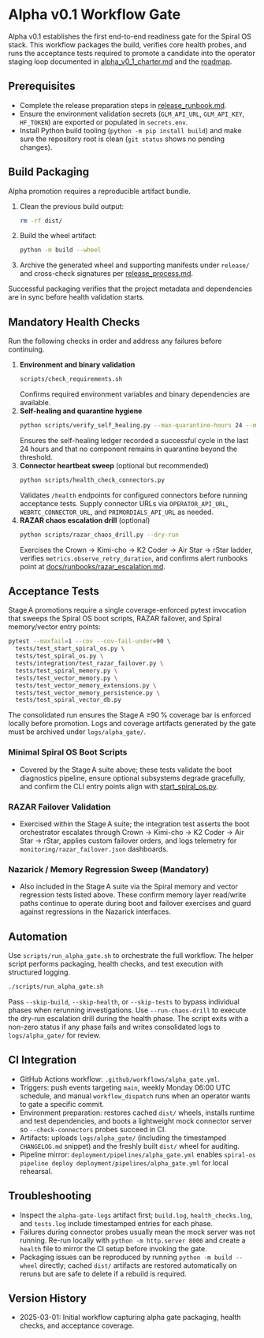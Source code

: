 # Alpha v0.1 Workflow Gate

Alpha v0.1 establishes the first end-to-end readiness gate for the Spiral OS
stack. This workflow packages the build, verifies core health probes, and runs
the acceptance tests required to promote a candidate into the operator staging
loop documented in [alpha_v0_1_charter.md](../alpha_v0_1_charter.md) and the
[roadmap](../roadmap.md#alpha-v01-execution-plan).

## Prerequisites

- Complete the release preparation steps in
  [release_runbook.md](../release_runbook.md).
- Ensure the environment validation secrets (`GLM_API_URL`, `GLM_API_KEY`,
  `HF_TOKEN`) are exported or populated in `secrets.env`.
- Install Python build tooling (`python -m pip install build`) and make sure the
  repository root is clean (`git status` shows no pending changes).

## Build Packaging

Alpha promotion requires a reproducible artifact bundle.

1. Clean the previous build output:
   ```bash
   rm -rf dist/
   ```
2. Build the wheel artifact:
   ```bash
   python -m build --wheel
   ```
3. Archive the generated wheel and supporting manifests under `release/` and
   cross-check signatures per [release_process.md](../release_process.md).

Successful packaging verifies that the project metadata and dependencies are in
sync before health validation starts.

## Mandatory Health Checks

Run the following checks in order and address any failures before continuing.

1. **Environment and binary validation**
   ```bash
   scripts/check_requirements.sh
   ```
   Confirms required environment variables and binary dependencies are
   available.
2. **Self-healing and quarantine hygiene**
   ```bash
   python scripts/verify_self_healing.py --max-quarantine-hours 24 --max-cycle-hours 24
   ```
   Ensures the self-healing ledger recorded a successful cycle in the last
   24 hours and that no component remains in quarantine beyond the threshold.
3. **Connector heartbeat sweep** (optional but recommended)
   ```bash
   python scripts/health_check_connectors.py
   ```
   Validates `/health` endpoints for configured connectors before running
   acceptance tests. Supply connector URLs via `OPERATOR_API_URL`,
   `WEBRTC_CONNECTOR_URL`, and `PRIMORDIALS_API_URL` as needed.
4. **RAZAR chaos escalation drill** (optional)
   ```bash
   python scripts/razar_chaos_drill.py --dry-run
   ```
   Exercises the Crown → Kimi-cho → K2 Coder → Air Star → rStar ladder,
   verifies `metrics.observe_retry_duration`, and confirms alert runbooks point
   at [docs/runbooks/razar_escalation.md](../runbooks/razar_escalation.md).

## Acceptance Tests

Stage A promotions require a single coverage-enforced pytest invocation that sweeps the Spiral OS boot scripts, RAZAR failover, and Spiral memory/vector entry points:

```bash
pytest --maxfail=1 --cov --cov-fail-under=90 \
  tests/test_start_spiral_os.py \
  tests/test_spiral_os.py \
  tests/integration/test_razar_failover.py \
  tests/test_spiral_memory.py \
  tests/test_vector_memory.py \
  tests/test_vector_memory_extensions.py \
  tests/test_vector_memory_persistence.py \
  tests/test_spiral_vector_db.py
```

The consolidated run ensures the Stage A ≥90 % coverage bar is enforced locally before promotion. Logs and coverage artifacts generated by the gate must be archived under `logs/alpha_gate/`.

### Minimal Spiral OS Boot Scripts

- Covered by the Stage A suite above; these tests validate the boot diagnostics pipeline, ensure optional subsystems degrade gracefully, and confirm the CLI entry points align with [start_spiral_os.py](../../start_spiral_os.py).

### RAZAR Failover Validation

- Exercised within the Stage A suite; the integration test asserts the boot orchestrator escalates through Crown → Kimi-cho → K2 Coder → Air Star → rStar, applies custom failover orders, and logs telemetry for `monitoring/razar_failover.json` dashboards.

### Nazarick / Memory Regression Sweep (Mandatory)

- Also included in the Stage A suite via the Spiral memory and vector regression tests listed above. These confirm memory layer read/write paths continue to operate during boot and failover exercises and guard against regressions in the Nazarick interfaces.

## Automation

Use `scripts/run_alpha_gate.sh` to orchestrate the full workflow. The helper
script performs packaging, health checks, and test execution with structured
logging.

```bash
./scripts/run_alpha_gate.sh
```

Pass `--skip-build`, `--skip-health`, or `--skip-tests` to bypass individual
phases when rerunning investigations. Use `--run-chaos-drill` to execute the
dry-run escalation drill during the health phase. The script exits with a
non-zero status if any phase fails and writes consolidated logs to
`logs/alpha_gate/` for review.

## CI Integration

- GitHub Actions workflow: `.github/workflows/alpha_gate.yml`.
- Triggers: push events targeting `main`, weekly Monday 06:00 UTC schedule,
  and manual `workflow_dispatch` runs when an operator wants to gate a
  specific commit.
- Environment preparation: restores cached `dist/` wheels, installs runtime and
  test dependencies, and boots a lightweight mock connector server so
  `--check-connectors` probes succeed in CI.
- Artifacts: uploads `logs/alpha_gate/` (including the timestamped
  `CHANGELOG.md` snippet) and the freshly built `dist/` wheel for auditing.
- Pipeline mirror: `deployment/pipelines/alpha_gate.yml` enables `spiral-os
  pipeline deploy deployment/pipelines/alpha_gate.yml` for local rehearsal.

## Troubleshooting

- Inspect the `alpha-gate-logs` artifact first; `build.log`,
  `health_checks.log`, and `tests.log` include timestamped entries for each
  phase.
- Failures during connector probes usually mean the mock server was not
  running. Re-run locally with `python -m http.server 8000` and create a `health`
  file to mirror the CI setup before invoking the gate.
- Packaging issues can be reproduced by running `python -m build --wheel`
  directly; cached `dist/` artifacts are restored automatically on reruns but
  are safe to delete if a rebuild is required.

## Version History

- 2025-03-01: Initial workflow capturing alpha gate packaging, health checks,
  and acceptance coverage.
